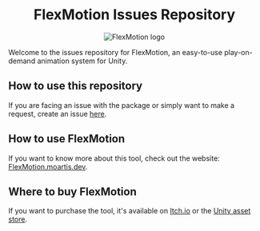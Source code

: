 

<h1 align="center">FlexMotion Issues Repository</h1>

<p align="center">
  <img src="https://flexmotion.moartis.dev/img/flexmotion-logo-256.png" alt="FlexMotion logo"/>
</p>

Welcome to the issues repository for FlexMotion, an easy-to-use play-on-demand animation system for Unity.

## How to use this repository

If you are facing an issue with the package or simply want to make a request, create an issue [here](https://github.com/MoArtis/Unity-SV-FlexMotion-Issues/issues/new/choose). 

## How to use FlexMotion

If you want to know more about this tool, check out the website: [FlexMotion.moartis.dev](https://flexmotion.moartis.dev).

## Where to buy FlexMotion

If you want to purchase the tool, it's available on [Itch.io](https://moartis.itch.io/flexmotion) or the [Unity asset store]().

